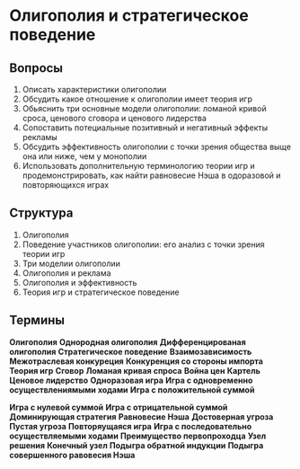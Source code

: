 # Олигополия и стратегическое поведение

## Вопросы
1. Описать характеристики олигополии 
2. Обсудить какое отношение к олигополии имеет теория игр
3. Обьяснить три основные модели олигополии: ломаной кривой сроса, ценового сговора и ценового лидерства
4. Сопоставить потециальные позитивный и негативный эффекты рекламы 
5. Обсудить эффективность олигополии с точки зрения общества выще она или ниже, чем у монополии
6. Использовать дополнительную терминологию теории игр и продемонстрировать, как найти равновесие Нэша в одоразовой и повторяющихся играх

## Структура
1. Олигополия
2. Поведение участников олигополии: его анализ с точки зрения теории игр
3. Три моделии олигополии
4. Олигополия и реклама
5. Олигополия и эффективность
6. Теория игр и стратегическое поведение 

## Термины
**Олигополия** 
**Однородная олигополия** 
**Дифференцированая олигополия** 
**Стратегическое поведение**
**Взаимозависимость**
**Межотраслевая конкуреция** 
**Конкуренция со стороны импорта**
**Теория игр**
**Сговор**
**Ломаная кривая спроса**
**Война цен**
**Картель**
**Ценовое лидерство**
**Одноразовая игра** 
**Игра с одновременно осуществлениямыми ходами**
**Игра с положительной суммой** 

**Игра с нулевой суммой** 
**Игра с отрицательной суммой** 
**Доминирующая стратегия** 
**Равновесие Нэша** 
**Достоверная угроза** 
**Пустая угроза** 
**Повторяущаяся игра** 
**Игра с последовательно осуществляемыми ходами**
**Преимущество первопроходца** 
**Узел решения** 
**Конечный узел**
**Подыгра обратной индукции**
**Подыгра совершенного равовесия Нэша**